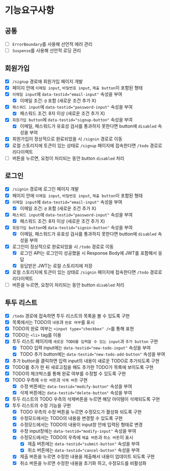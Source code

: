 # 기능요구사항

## 공통

- [ ] `ErrorBoundary`를 사용해 선언적 에러 관리
- [ ] `Suspense`를 사용해 선언적 로딩 관리

## 회원가입

- [x] `/signup` 경로애 회원가입 페이지 개발
- [x] 페이지 안에 `이메일 input`, `비밀번호 input`, `제출 button`이 포함된 형태
- [x] `이메일 input`에 `data-testid="email-input"` 속성을 부여
  - [x] 이메일 조건: `@` 포함 (새로운 조건 추가 X)
- [x] `패스워드 input`에 `data-testid="password-input"` 속성을 부여
  - [x] 패스워드 조건: 8자 이상 (새로운 조건 추가 X)
- [x] `회원가입 button`에 `data-testid="signup-button"` 속성을 부여
  - [x] 이메일, 패스워드가 유효성 검사를 통과하지 못한다면 button에 `disabled` 속성을 부여
- [x] 회원가입이 정상적으로 완료되었을 시 `/signin` 경로로 이동
- [x] 로컬 스토리지에 토큰이 있는 상태로 `/signup` 페이지에 접속한다면 `/todo` 경로로 리다이렉트
- [ ] 버튼을 누르면, 요청이 처리되는 동안 button `disabled` 처리

## 로그인

- [x] `/signin` 경로에 로그인 페이지 개발
- [x] 페이지 안에 `이메일 input`, `비밀번호 input`, `제출 button`이 포함된 형태
- [x] `이메일 input`에 `data-testid="email-input"` 속성을 부여
  - [x] 이메일 조건: `@` 포함 (새로운 조건 추가 X)
- [x] `패스워드 input`에 `data-testid="password-input"` 속성을 부여
  - [x] 패스워드 조건: 8자 이상 (새로운 조건 추가 X)
- [x] `회원가입 button`에 `data-testid="signin-button"` 속성을 부여
  - [x] 이메일, 패스워드가 유효성 검사를 통과하지 못한다면 button에 `disabled` 속성을 부여
- [x] 로그인이 정상적으로 완료되었을 시 `/todo` 경로로 이동
  - [x] 로그인 API는 로그인이 성공했을 시 Response Body에 JWT를 포함해서 응답
  - [x] 응답받은 JWT는 로컬 스토리지에 저장
- [x] 로컬 스토리지에 토큰이 있는 상태로 `/signin` 페이지에 접속한다면 `/todo` 경로로 리다이렉트
- [ ] 버튼을 누르면, 요청이 처리되는 동안 button `disabled` 처리

## 투두 리스트

- [x] `/todo` 경로에 접속하면 투두 리스트의 목록을 볼 수 있도록 구현
- [x] 목록에서는 TODO의 `내용`과 `완료 여부`를 표시
- [x] TODO의 완료 여부는 `<input type="checkbox" />`를 통해 표현
- [x] TODO는 `<li>` tag를 이용
- [x] 투두 리스트 페이지에 `새로운 TODO를 입력할 수 있는 input`과 `추가 button` 구현
  - [x] TODO 입력 input에는 `data-testid="new-todo-input"` 속성을 부여
  - [x] TODO 추가 button에는 `data-testid="new-todo-add-button"` 속성을 부여
- [x] 추가 button을 클릭하면 입력 input의 내용이 새로운 TODO로 추가되도록 구현
- [x] TODO를 추가 한 뒤 새로고침을 해도 추가한 TODO가 목록에 보이도록 구현
- [x] TODO의 체크박스를 통해 완료 여부를 수정할 수 있도록 구현
- [x] TODO 우측에 `수정 버튼`과 `삭제 버튼` 구현
  - [x] 수정 버튼에는 `data-testid="modify-button"` 속성을 부여
  - [x] 삭제 버튼에는 `data-testid="delete-button"` 속성을 부여
- [x] 투두 리스트의 TODO 우측의 삭제버튼을 누르면 해당 아이템이 삭제되도록 구현
- [x] 투두 리스트의 수정 기능을 구현
  - [x] TODO 우측의 수정 버튼을 누르면 수정모드가 활성화 되도록 구현
  - [x] 수정모드에서는 TODO의 내용을 변경할 수 있도록 구현
  - [x] 수정모드에서는 TODO의 내용이 input창 안에 입력된 형태로 변경
  - [x] 수정 input창에는 `data-testid="modify-input"` 속성을 부여
  - [x] 수정모드에서는 TODO의 우측에 `제출 버튼`과 `취소 버튼`이 표시
    - [x] 제출 버튼에는 `data-testid="submit-button"` 속성을 부여
    - [x] 취소 버튼에는 `data-testid="cancel-button"` 속성을 부여
  - [x] 제출 버튼을 누르면 수정한 내용을 제출해서 내용이 업데이트 되도록 구현
  - [x] 취소 버튼을 누르면 수정한 내용을 초기화 하고, 수정모드를 비활성화
